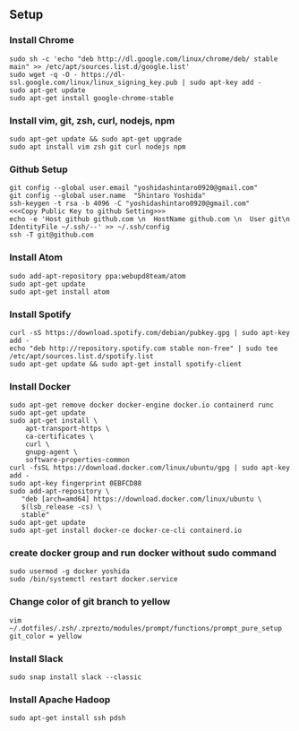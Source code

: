## Setup
### Install Chrome
```
sudo sh -c 'echo "deb http://dl.google.com/linux/chrome/deb/ stable main" >> /etc/apt/sources.list.d/google.list'
sudo wget -q -O - https://dl-ssl.google.com/linux/linux_signing_key.pub | sudo apt-key add -
sudo apt-get update
sudo apt-get install google-chrome-stable
```

### Install vim, git, zsh, curl, nodejs, npm
```
sudo apt-get update && sudo apt-get upgrade
sudo apt install vim zsh git curl nodejs npm
```

### Github Setup
```
git config --global user.email "yoshidashintaro0920@gmail.com"
git config --global user.name  "Shintaro Yoshida"
ssh-keygen -t rsa -b 4096 -C "yoshidashintaro0920@gmail.com"
<<<Copy Public Key to github Setting>>>
echo -e 'Host github github.com \n  HostName github.com \n  User git\n  IdentityFile ~/.ssh/--' >> ~/.ssh/config
ssh -T git@github.com
```
### Install Atom
``` 
sudo add-apt-repository ppa:webupd8team/atom
sudo apt-get update
sudo apt-get install atom
```  

### Install Spotify
```   
curl -sS https://download.spotify.com/debian/pubkey.gpg | sudo apt-key add -
echo "deb http://repository.spotify.com stable non-free" | sudo tee /etc/apt/sources.list.d/spotify.list
sudo apt-get update && sudo apt-get install spotify-client
```

### Install Docker
```
sudo apt-get remove docker docker-engine docker.io containerd runc
sudo apt-get update
sudo apt-get install \
    apt-transport-https \
    ca-certificates \
    curl \
    gnupg-agent \
    software-properties-common
curl -fsSL https://download.docker.com/linux/ubuntu/gpg | sudo apt-key add -
sudo apt-key fingerprint 0EBFCD88
sudo add-apt-repository \
   "deb [arch=amd64] https://download.docker.com/linux/ubuntu \
   $(lsb_release -cs) \
   stable"
sudo apt-get update
sudo apt-get install docker-ce docker-ce-cli containerd.io
```

### create docker group and run docker without sudo command
```
sudo usermod -g docker yoshida
sudo /bin/systemctl restart docker.service
```

### Change color of git branch to yellow
```
vim ~/.dotfiles/.zsh/.zprezto/modules/prompt/functions/prompt_pure_setup
git_color = yellow

```
### Install Slack
```
sudo snap install slack --classic
```

### Install Apache Hadoop
```
sudo apt-get install ssh pdsh
```
